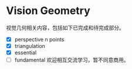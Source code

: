 # Vision Geometry
视觉几何相关内容，包括如下已完成和待完成部分。
- [x] perspective n points
- [x] triangulation
- [x] essential
- [ ] fundamental
欢迎相互交流学习，暂不同意商用。
